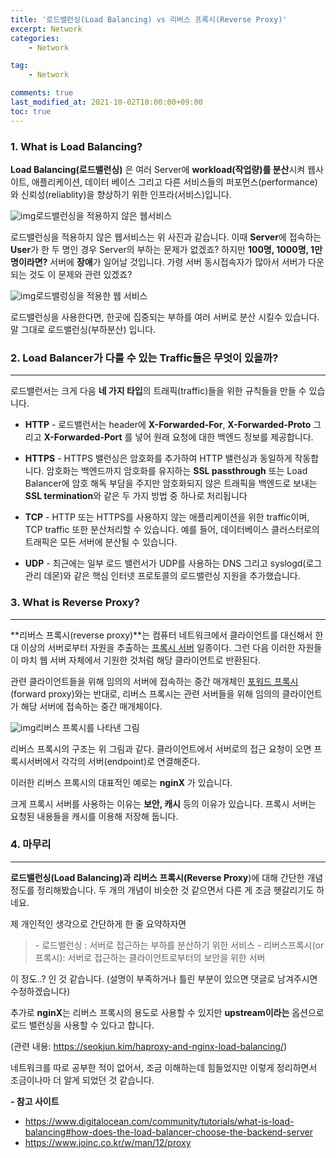 ```yaml
---
title: '로드밸런싱(Load Balancing) vs 리버스 프록시(Reverse Proxy)'
excerpt: Network
categories:
    - Network

tag:
    - Network

comments: true
last_modified_at: 2021-10-02T10:00:00+09:00
toc: true
---
```


### **1. What is Load Balancing?**


**Load Balancing(로드밸런싱)** 은 여러 Server에 **workload(작업량)를 분산**시켜 웹사이트, 애플리케이션, 데이터 베이스 그리고 다른 서비스들의 퍼포먼스(performance)와 신뢰성(reliablity)을 향상하기 위한 인프라(서비스)입니다.



![img](https://blog.kakaocdn.net/dn/ddyrBN/btqDbkONaSB/OxIAMKMuBKkVPCYJVFHyn0/img.png)로드밸런싱을 적용하지 않은 웹서비스



로드밸런싱을 적용하지 않은 웹서비스는 위 사진과 같습니다. 이때 **Server**에 접속하는 **User**가 한 두 명인 경우 Server의 부하는 문제가 없겠죠? 하지만 **100명, 1000명, 1만 명이라면?** 서버에 **장애**가 일어날 것입니다. 가령 서버 동시접속자가 많아서 서버가 다운되는 것도 이 문제와 관련 있겠죠?

 



![img](https://blog.kakaocdn.net/dn/bHrZA8/btqDceHkufm/xAkdmxyC8O6FyJ3wD2xIXk/img.png)로드밸렁싱을 적용한 웹 서비스



로드밸런싱을 사용한다면, 한곳에 집중되는 부하를 여러 서버로 분산 시킬수 있습니다. 말 그대로 로드밸런싱(부하분산) 입니다.

 

 

### **2. Load Balancer가 다룰 수 있는 Traffic들은 무엇이 있을까?**

------

로드밸런서는 크게 다음 **네 가지 타입**의 트래픽(traffic)들을 위한 규칙들을 만들 수 있습니다.

 

- **HTTP** - 로드밸런서는 header에  **X-Forwarded-For**, **X-Forwarded-Proto** 그리고 **X-Forwarded-Port** 를 넣어 원래 요청에 대한 백엔드 정보를 제공합니다.
   
- **HTTPS** - HTTPS 밸런싱은 암호화를 추가하여 HTTP 밸런싱과 동일하게 작동합니다. 암호화는 백엔드까지 암호화를 유지하는 **SSL passthrough** 또는 Load Balancer에 암호 해독 부담을 주지만 암호화되지 않은 트래픽을 백엔드로 보내는 **SSL termination**와 같은 두 가지 방법 중 하나로 처리됩니다
   
- **TCP** - HTTP 또는 HTTPS를 사용하지 않는 애플리케이션을 위한 traffic이며, TCP traffic 또한 분산처리할 수 있습니다. 예를 들어, 데이터베이스 클러스터로의 트래픽은 모든 서버에 분산될 수 있습니다.
   
- **UDP** - 최근에는 일부 로드 밸런서가 UDP를 사용하는 DNS 그리고 syslogd(로그 관리 데몬)와 같은 핵심 인터넷 프로토콜의 로드밸런싱 지원을 추가했습니다.

 

### **3. What is Reverse Proxy?**

------

**리버스 프록시(reverse proxy)**는 컴퓨터 네트워크에서 클라이언트를 대신해서 한 대 이상의 서버로부터 자원을 추출하는 [프록시 서버](https://ko.wikipedia.org/wiki/프록시_서버) 일종이다. 그런 다음 이러한 자원들이 마치 웹 서버 자체에서 기원한 것처럼 해당 클라이언트로 반환된다.

 

관련 클라이언트들을 위해 임의의 서버에 접속하는 중간 매개체인 [포워드 프록시](https://ko.wikipedia.org/wiki/프록시_서버)(forward proxy)와는 반대로, 리버스 프록시는 관련 서버들을 위해 임의의 클라이언트가 해당 서버에 접속하는 중간 매개체이다.

 



![img](https://blog.kakaocdn.net/dn/c5FgJM/btqDbFSHx32/5LMPlwFlAlN8T38ryQwzDK/img.png)리버스 프록시를 나타낸 그림



 

리버스 프록시의 구조는 위 그림과 같다. 클라이언트에서 서버로의 접근 요청이 오면 프록시서버에서 각각의 서버(endpoint)로 연결해준다.

이러한 리버스 프록시의 대표적인 예로는 **nginX** 가 있습니다. 

 

크게 프록시 서버를 사용하는 이유는 **보안, 캐시** 등의 이유가 있습니다. 프록시 서버는 요청된 내용들을 캐시를 이용해 저장해 둡니다.

 

 

### **4. 마무리**

------

**로드밸런싱(Load Balancing)과** **리버스 프록시(Reverse Proxy**)에 대해 간단한 개념 정도를 정리해봤습니다. 두 개의 개념이 비슷한 것 같으면서 다른 게 조금 헷갈리기도 하네요.

 

제 개인적인 생각으로 간단하게 한 줄 요약하자면

> \- 로드밸런싱 : 서버로 접근하는 부하를 분산하기 위한 서비스
> \- 리버스프록시(or 프록시): 서버로 접근하는 클라이언트로부터의 보안을 위한 서버

이 정도..? 인 것 같습니다. (설명이 부족하거나 틀린 부분이 있으면 댓글로 남겨주시면 수정하겠습니다)

 

추가로 **nginX**는 리버스 프록시의 용도로 사용할 수 있지만 **upstream이라는** 옵션으로 로드 밸런싱을 사용할 수 있다고 합니다. 

(관련 내용: https://seokjun.kim/haproxy-and-nginx-load-balancing/)

 

네트워크를 따로 공부한 적이 없어서, 조금 이해하는데 힘들었지만 이렇게 정리하면서 조금이나마 더 알게 되었던 것 같습니다.

 

**- 참고 사이트**

- https://www.digitalocean.com/community/tutorials/what-is-load-balancing#how-does-the-load-balancer-choose-the-backend-server
- https://www.joinc.co.kr/w/man/12/proxy